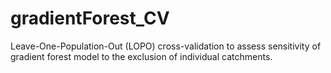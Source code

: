 # gradientForest_CV
 Leave-One-Population-Out (LOPO) cross-validation to assess sensitivity of gradient forest model to the exclusion of individual catchments.
